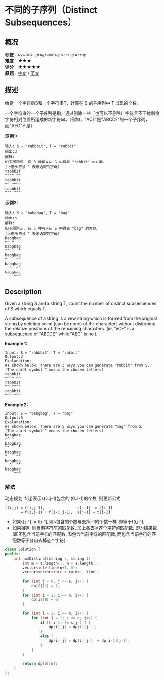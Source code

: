 # 不同的子序列（Distinct Subsequences）
## 概况
**标签**：*`Dynamic-programming`*  *`String`*  *`Array`*<br>
**难度**：★★★<br>
**评分**：★★★★★<br>
**原题**：[中文](https://leetcode-cn.com/problems/distinct-subsequences) / [英文](https://leetcode.com/problems/distinct-subsequences)

## 描述
给定一个字符串S和一个字符串T，计算在 S 的子序列中 T 出现的个数。

一个字符串的一个子序列是指，通过删除一些（也可以不删除）字符且不干扰剩余字符相对位置所组成的新字符串。（例如，"ACE"是"ABCDE"的一个子序列，而"AEC"不是）

**示例1:**
```
输入: S = "rabbbit", T = "rabbit"
输出:3
解释:
如下图所示, 有 3 种可以从 S 中得到 "rabbit" 的方案。
(上箭头符号 ^ 表示选取的字母)
rabbbit
^^^^ ^^
rabbbit
^^ ^^^^
rabbbit
^^^ ^^^
```

**示例2:**
```
输入: S = "babgbag", T = "bag"
输出:5
解释:
如下图所示, 有 5 种可以从 S 中得到 "bag" 的方案。 
(上箭头符号 ^ 表示选取的字母)
babgbag
^^ ^
babgbag
^^    ^
babgbag
^    ^^
babgbag
  ^  ^^
babgbag
    ^^^
```

## Description
Given a string S and a string T, count the number of distinct subsequences of S which equals T.

A subsequence of a string is a new string which is formed from the original string by deleting some (can be none) of the characters without disturbing the relative positions of the remaining characters. (ie, "ACE" is a subsequence of "ABCDE" while "AEC" is not).

**Example 1:**
```
Input: S = "rabbbit", T = "rabbit"
Output:3
Explanation:
As shown below, there are 3 ways you can generate "rabbit" from S.
(The caret symbol ^ means the chosen letters)
rabbbit
^^^^ ^^
rabbbit
^^ ^^^^
rabbbit
^^^ ^^^
```

**Example 2:**
```
Input: S = "babgbag", T = "bag"
Output:5
Explanation:
As shown below, there are 5 ways you can generate "bag" from S.
(The caret symbol ^ means the chosen letters)
babgbag
^^ ^
babgbag
^^    ^
babgbag
^    ^^
babgbag
  ^  ^^
babgbag
    ^^^
```



### 解法
动态规划: f(i,j)表示s(0..j-1)包含的t(0..i-1)的个数, 则更新公式

    f(i,j) = f(i,j-1),               s[j-1] != t[i-1]
           = f(i,j-1) + f(i-1,j-1),  s[j-1] = t[i-1] 
           
- 如果s[j-1] != t[i-1], 则s包含的个数与去掉j-1的个数一样, 即等于f(i,j-1); 
- 如果相等, 则当前字符前的匹配数, 加上各去掉这个字符的匹配数, 即为结果数(即不包含当前字符的匹配数, 和包含当前字符的匹配数, 而包含当前字符的匹配数等于各自去掉这个字符).
```c++
class Solution {
public:
    int numDistinct(string s, string t) {
        int m = t.length(), n = s.length();
        vector<int> line(n+1, 0);
        vector<vector<int> > dp(m+1, line);
        
        for (int j = 0; j <= n; j++) {
            dp[0][j] = 1;
        }
        for (int i = 1; i <= m; i++) {
            dp[i][0] = 0;
        }
        
        for (int i = 1; i <= m; i++) {
            for (int j = 1; j <= n; j++) {
                if (t[i-1] != s[j-1]) {
                    dp[i][j] = dp[i][j-1];
                }
                else {
                    dp[i][j] = dp[i][j-1] + dp[i-1][j-1];
                }
            }
        }
        
        return dp[m][n];
    }
};
```